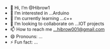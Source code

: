 - 👋 Hi, I’m @Hibrow1
- 👀 I’m interested in ...Arduino
- 🌱 I’m currently learning ...c++
- 💞️ I’m looking to collaborate on ...IOT projects
- 📫 How to reach me ...hibrow001@gmail.com
- 😄 Pronouns: ...
- ⚡ Fun fact: ...

<!---
Hibrow1/Hibrow1 is a ✨ special ✨ repository because its `README.md` (this file) appears on your GitHub profile.
You can click the Preview link to take a look at your changes.
--->
